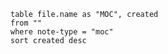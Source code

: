 ```dataview
table file.name as "MOC", created
from ""
where note-type = "moc"
sort created desc
```
